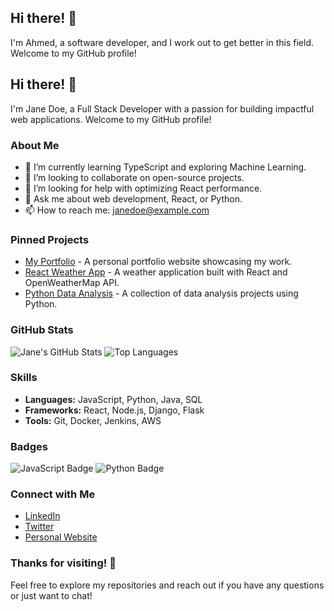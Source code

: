 ## Hi there! 👋

I'm Ahmed, a software developer, and I work out to get better in this field. Welcome to my GitHub profile!


## Hi there! 👋

I'm Jane Doe, a Full Stack Developer with a passion for building impactful web applications. Welcome to my GitHub profile!

### About Me

- 🌱 I’m currently learning TypeScript and exploring Machine Learning.
- 👯 I’m looking to collaborate on open-source projects.
- 🤔 I’m looking for help with optimizing React performance.
- 💬 Ask me about web development, React, or Python.
- 📫 How to reach me: [janedoe@example.com](mailto:janedoe@example.com)

### Pinned Projects

- [My Portfolio](https://github.com/janedoe/portfolio) - A personal portfolio website showcasing my work.
- [React Weather App](https://github.com/janedoe/weather-app) - A weather application built with React and OpenWeatherMap API.
- [Python Data Analysis](https://github.com/janedoe/data-analysis) - A collection of data analysis projects using Python.

### GitHub Stats

![Jane's GitHub Stats](https://github-readme-stats.vercel.app/api?username=janedoe&show_icons=true&hide_title=true&count_private=true&include_all_commits=true&theme=default)
![Top Languages](https://github-readme-stats.vercel.app/api/top-langs/?username=janedoe&layout=compact&theme=default)

### Skills

- **Languages:** JavaScript, Python, Java, SQL
- **Frameworks:** React, Node.js, Django, Flask
- **Tools:** Git, Docker, Jenkins, AWS

### Badges

![JavaScript Badge](https://img.shields.io/badge/JavaScript-Expert-yellow)
![Python Badge](https://img.shields.io/badge/Python-Intermediate-blue)

### Connect with Me

- [LinkedIn](https://www.linkedin.com/in/janedoe)
- [Twitter](https://twitter.com/janedoe)
- [Personal Website](https://janedoe.dev)

### Thanks for visiting! 🙌

Feel free to explore my repositories and reach out if you have any questions or just want to chat!

<!---
Muhammed-Diaa/Muhammed-Diaa is a ✨ special ✨ repository because its `README.md` (this file) appears on your GitHub profile.
You can click the Preview link to take a look at your changes.
--->
